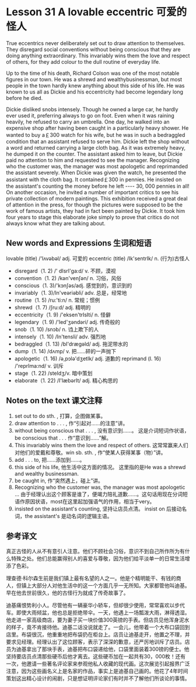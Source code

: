 # Lesson 31 A lovable eccentric 可爱的怪人
True eccentrics never deliberately set out to draw attention to themselves. They disregard social conventions without being conscious that they are doing anything extraordinary. This invariably wins them the love and respect of others, for they add colour to the dull routine of everyday life.

Up to the time of his death, Richard Colson was one of the most notable figures in our town. He was a shrewd and wealthybusinessman, but most people in the town hardly knew anything about this side of his life. He was known to us all as Dickie and his eccentricity had become legendary long before he died.

Dickie disliked snobs intensely. Though he owned a large car, he hardly ever used it, preferring always to go on foot. Even when it was raining heavily, he refused to carry an umbrella. One day, he walked into an expensive shop after having been caught in a particularly heavy shower. He wanted to buy a￡300 watch for his wife, but he was in such a bedraggled condition that an assistant refused to serve him. Dickie left the shop without a word and returned carrying a large cloth bag. As it was extremely heavy, he dumped it on the counter. The assistant asked him to leave, but Dickie paid no attention to him and requested to see the manager. Recognizing who the customer was, the manager was most apologetic and reprimanded the assistant severely. When Dickie was given the watch, he presented the assistant with the cloth bag. It contained￡300 in pennies. He insisted on the assistant's counting the money before he left ---- 30, 000 pennies in all! On another occasion, he invited a number of important critics to see his private collection of modern paintings. This exhibition received a great deal of attention in the press, for though the pictures were supposed to be the work of famous artists, they had in fact been painted by Dickie. It took him four years to stage this elaborate joke simply to prove that critics do not always know what they are talking about.

## New words and Expressions 生词和短语

lovable (title) /'lʌvəbəl/ adj. 可爱的
	eccentric (title) /Ik'sentrIk/ n. (行为)古怪人
* disregard（1. 2) /' dIsrI'ga:d/ v. 不顾，漠视
* convention（1. 2) /kən'venʃən/ n. 习俗，风俗
* conscious（1. 3)/'kɔnʃəs/adj. 感觉到的，意识到的
* invariably（1. 3)/In'veəriəbli/ adv. 总是，经常地
* routine（1. 5) /ru:'ti:n/ n. 常规；惯例
* shrewd（1. 7) /ʃru:d/ adj. 精明的
* eccentricity（1. 9) /'eksen'trIsIti/ n. 怪僻
* legendary（1. 9) /'led'ʒəndəri/ adj. 传奇般的
* snob（1. 10) /snɔb/ n. 诌上欺下的人
* intensely（1. 10) /In'tensli/ adv. 强烈地
* bedraggled（1. 13) /bI'drægəld/ adj. 拖泥带水的
* dump（1. 14) /dʌmp/ v. 把……砰的一声抛下
* apologetic（1. 16) /ə,pɔlə'dʒetIk/ adj. 道歉的
	reprimand (l. 16) /'reprIma:nd/ v. 训斥
* stage（1. 22) /steIdʒ/v. 暗中策划
* elaborate（1. 22) /I'læbərIt/ adj. 精心构思的

## Notes on the text 课文注释

1. set out to do sth. , 打算，企图做某事。
2. draw attention to . . . , 作“引起对……的注意”讲。
3. without being conscious that . . . , 没有意识到……。
	这是介词短词作状语，be conscious that . . . 作“意识到……”解。
4. This invariably wins them the love and respect of others. 这常常赢来人们对他们的爱戴和尊敬。win sb. sth. , 作“使某人获得某事（物）”讲。
5. add . . . to, 把……添加到……。
6. this side of his life, 他生活中这方面的情况。
	这里指的是He was a shrewd and wealthy businessman.
7. be caught in, 作“突然遇上，碰上”讲。
8. Recognizing who the customer was, the manager was most apologetic …
	由于经理认出这个顾客是谁了，便竭力陪礼道歉……。这句话用现在分词短语作原因状语，most在这里起加强语气的作用，相当于very。
9. insisted on the assistant's counting, 坚持让店员点清。
	insist on 后接动名词，the assistant's 是动名词的逻辑主语。

## 参考译文

真正古怪的人从不有意引人注意。他们不顾社会习俗，意识不到自己所作所为有什么特殊之处。他们总能赢得别人的喜爱与尊敬，因为他们给平淡单一的日常生活增添了色彩。

理查德·科尔森生前是我们镇上最有名望的人之一。他是个精明能干、有钱的商人，但镇上大部分人对他生活中的这一个方面几乎一无所知。大家都管他叫迪基。早在他去世前很久，他的古怪行为就成了传奇故事了。

迪基痛恨势利小人。尽管他有一辆豪华小轿车，但却很少使用，常常喜欢以步代车。即使大雨倾盆，他也总是拒绝带伞。一天，他遇上一场瓢泼大雨，淋得透湿。他走进一家高级商店，要为妻子买一块价值300英镑的手表。但店员见他浑身泥水的样子，竟不肯接待他。迪基二话没说就走了。一会儿，他带着一个大布口袋回到店里。布袋很沉，他重重地把布袋扔在柜台上。店员让迪基走开，他置之不理，并要求见经理。经理认出了这位顾客，表示了深深的歉意，还严厉地训斥了店员。店员为迪基拿出了那块手表，迪基把布口袋递给他，口袋里面装着300镑的便士。他坚持要店员点清那些硬币后他才离去。这些硬币加在一起共有30，000枚！还有一次，他邀请一些著名评论家来参观他私人收藏的现代画。这次展览引起报界广泛注意，因为这些画名义上是名家的作品，事实上是迪基自己画的。他花了4年时间策划这出精心设计的闹剧，只是想证明评论家们有时并不了解他们所谈论的事情。
